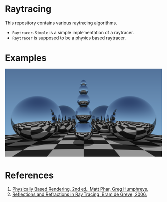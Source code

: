 # Raytracing

This repository contains various raytracing algorithms.

 * `Raytracer.Simple` is a simple implementation of a raytracer.
 * `Raytracer` is supposed to be a physics based raytracer.

# Examples

![example1](img/20190128_094440_3840x2160_16XSS.png)

# References

 1. [Physically Based Rendering, 2nd ed., Matt Phar, Greg Humphreys.](https://www.amazon.com/Physically-Based-Rendering-Theory-Implementation/dp/0123750792/ref=sr_1_3?ie=UTF8&qid=1548670312&sr=8-3&keywords=physically+based+rendering)
 2. [Reflections and Refractions in Ray Tracing, Bram de Greve, 2006.](https://graphics.stanford.edu/courses/cs148-10-summer/docs/2006--degreve--reflection_refraction.pdf)